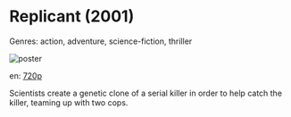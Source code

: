 # Replicant (2001)

Genres: action, adventure, science-fiction, thriller

![poster](http://image.tmdb.org/t/p/w500/fDLxydXWphlMt1ThhnsKybuhgO4.jpg)

en:
  [720p](magnet:?xt=urn:btih:bda52e5de0c8759e69fe8f843ed04f8f70e26298&dn=Replicant+%282001%29+720p+BrRip+x264+-+YIFY&tr=udp%3A%2F%2Ftracker.openbittorrent.com%3A80%2Fannounce&tr=udp%3A%2F%2Fglotorrents.pw%3A6969%2Fannounce&tr=udp%3A%2F%2Ftracker.openbittorrent.com%3A80%2Fannounce&tr=udp%3A%2F%2Ftracker.opentrackr.org%3A1337%2Fannounce&tr=udp%3A%2F%2Fzer0day.to%3A1337%2Fannounce&tr=udp%3A%2F%2Ftracker.coppersurfer.tk%3A6969%2Fannounce)
  


Scientists create a genetic clone of a serial killer in order to help catch the killer, teaming up with two cops.